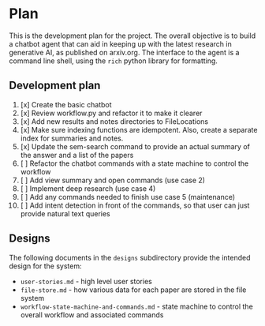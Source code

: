 # Plan

This is the development plan for the project.
The overall objective is to build a chatbot agent that can aid in keeping up with the
latest research in generative AI, as published on arxiv.org. The interface
to the agent is a command line shell, using the `rich` python library for formatting.

## Development plan

1.  [x] Create the basic chatbot
2.  [x] Review workflow.py and refactor it to make it clearer
3.  [x] Add new results and notes directories to FileLocations
4.  [x] Make sure indexing functions are idempotent. Also, create a separate index for summaries and notes.
5.  [x] Update the sem-search command to provide an actual summary of the answer and a list of the papers
6.  [ ] Refactor the chatbot commands with a state machine to control the workflow
7.  [ ] Add view summary and open commands (use case 2)
8.  [ ] Implement deep research (use case 4)
9.  [ ] Add any commands needed to finish use case 5 (maintenance)
10. [ ] Add intent detection in front of the commands, so that user can just provide natural text queries

## Designs
The following documents in the `designs` subdirectory provide the intended design for the system:

- `user-stories.md` - high level user stories
- `file-store.md` - how various data for each paper are stored in the file system
- `workflow-state-machine-and-commands.md` - state machine to control the overall workflow and associated commands
